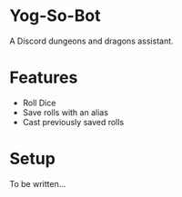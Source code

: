 # Yog-So-Bot
A Discord dungeons and dragons assistant.


# Features
- Roll Dice
- Save rolls with an alias
- Cast previously saved rolls

# Setup
To be written...
